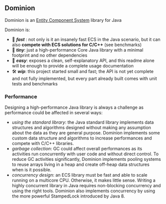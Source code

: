 ## Dominion

Dominion is an [Entity Component System](https://en.wikipedia.org/wiki/Entity_component_system) library for Java

Dominion is:

- 🚀 **_fast_** : not only is it an insanely fast ECS in the Java scenario, but it can also **compete with ECS solutions for
  C/C++** (see benchmarks)
- 🤏 **_tiny_**: just a high-performance Core Java library with a minimal footprint and no other dependencies
- 🦾 **_easy_**: exposes a clean, self-explanatory API, and this readme alone will be enough to provide a complete usage
  documentation
- 🛠️ **_wip_**: this project started small and fast; the API is not yet complete and not fully implemented, but
  every part already built comes with unit tests and benchmarks

### Performance

Designing a high-performance Java library is always a challenge as performance could be affected in several ways:

- _using the standard library_: the Java standard library implements data structures and algorithms designed without
  making any assumption about the data as they are general purpose. Dominion implements some custom data structure and
  algorithms to increase performances and compete with C/C++ libraries.
- _garbage collection_: GC could affect overall performances as its activities run concurrently with user code and
  without direct control. To reduce GC activities significantly, Dominion implements pooling systems to reuse arrays
  living in a heap and create off-heap data structures when is it possible.
- _concurrency design_: an ECS library must be fast and able to scale running on a multicore CPU. Otherwise, it makes
  little sense. Writing a highly concurrent library in Java requires non-blocking concurrency and using the right tools.
  Dominion also implements concurrency by using the more powerful StampedLock introduced by Java 8.